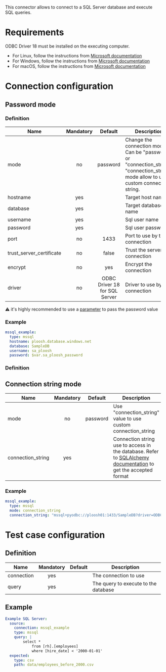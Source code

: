 This connector allows to connect to a SQL Server database and execute SQL queries.

# Requirements
ODBC Driver 18 must be installed on the executing computer.

* For Linux, follow the instructions from [Microsoft documentation](https://learn.microsoft.com/en-us/sql/connect/odbc/linux-mac/installing-the-microsoft-odbc-driver-for-sql-server?view=sql-server-ver15&tabs=ubuntu18-install%2Calpine17-install%2Cdebian8-install%2Credhat7-13-install%2Crhel7-offline#18)
* For Windows, follow the instructions from [Microsoft documentation](https://learn.microsoft.com/en-us/sql/connect/odbc/download-odbc-driver-for-sql-server?view=sql-server-ver15)
* For macOS, follow the instructions from [Microsoft documentation](https://learn.microsoft.com/en-us/sql/connect/odbc/linux-mac/install-microsoft-odbc-driver-sql-server-macos?view=sql-server-ver15)

# Connection configuration
## Password mode
### Definition
| Name                       | Mandatory | Default                       | Description |
|----------------------------|:---------:|:-----------------------------:|-------------|
| mode                       | no        |  password                     | Change the connection mode. Can be "password" or "connection_string". "connection_string" mode allow to use a custom connection string.
| hostname                   | yes       |                               | Target host name
| database                   | yes       |                               | Target database name
| username                   | yes       |                               | Sql user name
| password                   | yes       |                               | Sql user password
| port                       | no        | 1433                          | Port to use by the connection
| trust_server_certificate   | no        | false                         | Trust the server ssl connection
| encrypt                    | no        | yes                           | Encrypt the connection
| driver                     | no        | ODBC Driver 18 for SQL Server | Driver to use by the connection

:warning: it's highly recommended to use a [parameter](/docs/configuration-custom-parameters/) to pass the password value

### Example
``` yaml
mssql_example:
  type: mssql
  hostname: ploosh.database.windows.net
  database: SampleDB
  username: sa_ploosh
  password: $var.sa_ploosh_password 
```

### Definition
## Connection string mode
| Name              | Mandatory | Default                       | Description |
|-------------------|:---------:|:-----------------------------:|-------------|
| mode              | no        |  password                     | Use "connection_string" value to use custom connection_string
| connection_string | yes       |                               | Connection string use to access in the database. Refer to [SQLAlchemy documentation](https://docs.sqlalchemy.org/en/20/dialects/mssql.html) to get the accepted format

### Example
``` yaml
mssql_example:
  type: mssql
  mode: connection_string
  connection_string: "mssql+pyodbc://ploosh01:1433/SampleDB?driver=ODBC+Driver+18+for+SQL+Server&TrustServerCertificate=yes&authentication=ActiveDirectoryIntegrated"
```

# Test case configuration
## Definition
| Name              | Mandatory | Default                       | Description |
|-------------------|:---------:|:-----------------------------:|-------------|
| connection        | yes       |                               | The connection to use 
| query             | yes       |                               | The query to execute to the database

## Example
``` yaml
Example SQL Server:
  source:
    connection: mssql_example
    type: mssql
    query: | 
        select * 
            from [rh].[employees]
            where [hire_date] < '2000-01-01'
  expected:
    type: csv
    path: data/employees_before_2000.csv
```